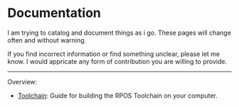 # Documentation

I am trying to catalog and document things as i go. These pages will change
often and without warning. 

If you find incorrect information or find something unclear, please let me
know. I would appricate any form of contribution you are willing to provide.

---

Overview:

- [Toolchain](toolchain.md): Guide for building the RPOS Toolchain on your computer.
